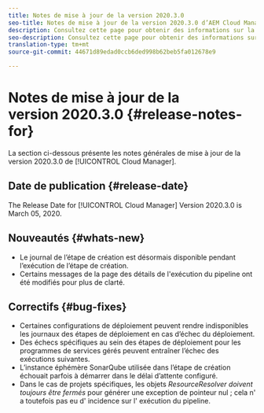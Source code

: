```yaml
---
title: Notes de mise à jour de la version 2020.3.0
seo-title: Notes de mise à jour de la version 2020.3.0 d’AEM Cloud Manager
description: Consultez cette page pour obtenir des informations sur la version 2020.3.0 de Cloud Manager
seo-description: Consultez cette page pour obtenir des informations sur la version 2020.3.0 d’AEM Cloud Manager
translation-type: tm+mt
source-git-commit: 44671d89edad0ccb6ded998b62beb5fa012678e9

---
```


# Notes de mise à jour de la version 2020.3.0 {#release-notes-for}

La section ci-dessous présente les notes générales de mise à jour de la version 2020.3.0 de [!UICONTROL Cloud Manager].

## Date de publication {#release-date}

The Release Date for [!UICONTROL Cloud Manager] Version 2020.3.0 is March 05, 2020.

## Nouveautés {#whats-new}

* Le journal de l’étape de création est désormais disponible pendant l’exécution de l’étape de création.
* Certains messages de la page des détails de l&#39;exécution du pipeline ont été modifiés pour plus de clarté.

## Correctifs {#bug-fixes}

* Certaines configurations de déploiement peuvent rendre indisponibles les journaux des étapes de déploiement en cas d’échec du déploiement.
* Des échecs spécifiques au sein des étapes de déploiement pour les programmes de services gérés peuvent entraîner l’échec des exécutions suivantes.
* L’instance éphémère SonarQube utilisée dans l’étape de création échouait parfois à démarrer dans le délai d’attente configuré.
* Dans le cas de projets spécifiques, les objets *ResourceResolver doivent toujours être fermés* pour générer une exception de pointeur nul ; cela n&#39; a toutefois pas eu d&#39; incidence sur l&#39; exécution du pipeline.


